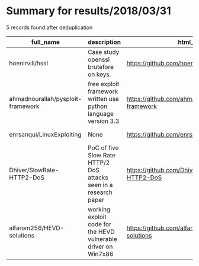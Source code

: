 
# Summary for results/2018/03/31
    
5 records found after deduplication

| full_name | description | html_url | matched_list | matched_count | pushed_at | size | stargazers_count | language | forks_count | vul_ids |
|-----------------------------------|-------------------------------------------------------------------|------------------------------------------------------|----------------|-----------------|---------------------------|--------|--------------------|------------|---------------|-----------|
| hoenirvili/hssl | Case study openssl brutefore on keys. | https://github.com/hoenirvili/hssl | ['exploit'] | 1 | 2018-03-31 20:02:24+00:00 | 349 | 2 | C | 0 | [] |
| ahmadnourallah/pysploit-framework | free exploit framework written use python language version 3.3 | https://github.com/ahmadnourallah/pysploit-framework | ['exploit'] | 1 | 2018-03-31 04:03:52+00:00 | 680 | 32 | Python | 17 | [] |
| enrsanqui/LinuxExploiting | None | https://github.com/enrsanqui/LinuxExploiting | ['exploit'] | 1 | 2018-03-31 17:12:50+00:00 | 363 | 1 | C | 0 | [] |
| Dhiver/SlowRate-HTTP2-DoS | PoC of five Slow Rate HTTP/2 DoS attacks seen in a research paper | https://github.com/Dhiver/SlowRate-HTTP2-DoS | ['attack poc'] | 1 | 2018-03-31 12:55:13+00:00 | 3 | 3 | Python | 3 | [] |
| alfarom256/HEVD-solutions | working exploit code for the HEVD vulnerable driver on Win7x86 | https://github.com/alfarom256/HEVD-solutions | ['exploit'] | 1 | 2018-03-31 22:58:54+00:00 | 0 | 0 | | 0 | [] |
